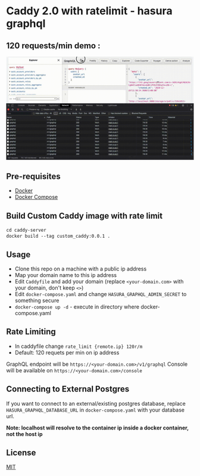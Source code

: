# Caddy 2.0 with ratelimit - hasura graphql 
## 120 requests/min demo :
![alt text](https://github.com/swapnil2525kangralkar/caddy_hasura_ratelimit/blob/master/rate_limit_hasura_1.gif)

## Pre-requisites

- [Docker](https://docs.docker.com/install/)
- [Docker Compose](https://docs.docker.com/compose/install/)

## Build Custom Caddy image with rate limit
```
cd caddy-server
docker build --tag custom_caddy:0.0.1 .
```
## Usage

- Clone this repo on a machine with a public ip address
- Map your domain name to this ip address
- Edit `Caddyfile` and add your domain (replace `<your-domain.com>` with your domain, don't keep `<>`)
- Edit `docker-compose.yaml` and change `HASURA_GRAPHQL_ADMIN_SECRET` to something secure
- `docker-compose up -d` - execute in directory where docker-compose.yaml 

## Rate Limiting
- In caddyfile change `rate_limit {remote.ip} 120r/m`
- Default: 120 requets per min on ip address

GraphQL endpoint will be `https://<your-domain.com>/v1/graphql`
Console will be available on `https://<your-domain.com>/console`

## Connecting to External Postgres

If you want to connect to an external/existing postgres database, replace `HASURA_GRAPHQL_DATABASE_URL` in `docker-compose.yaml` with your database url. 

**Note: localhost will resolve to the container ip inside a docker container, not the host ip**

## License

[MIT](LICENSE)
